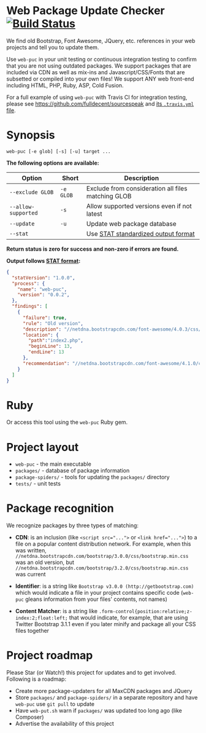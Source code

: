 Web Package Update Checker [![Build Status](https://travis-ci.org/fulldecent/web-puc.svg?branch=master)](https://travis-ci.org/fulldecent/web-puc)
=======

We find old Bootstrap, Font Awesome, JQuery, etc. references in your web projects and tell you to update them.

Use `web-puc` in your unit testing or continuous integration testing to confirm that you are not using outdated packages. We support packages that are included via CDN as well as mix-ins and Javascript/CSS/Fonts that are subsetted or compiled into your own files! We support ANY web front-end including HTML, PHP, Ruby, ASP, Cold Fusion.

For a full example of using `web-puc` with Travis CI for integration testing, please see https://github.com/fulldecent/sourcespeak and <a href="https://github.com/fulldecent/sourcespeak/blob/master/.travis.yml">its `.travis.yml` file</a>.


Synopsis
========

`web-puc [-e glob] [-s] [-u] target ...`

**The following options are available:**

| Option              | Short      | Description                                         |
| ------------------- | ---------- | ------------                                        |
| `--exclude GLOB`    | `-e GLOB`  | Exclude from consideration all files matching GLOB  |
| `--allow-supported` | `-s`       | Allow supported versions even if not latest         |
| `--update`          | `-u`       | Update web package database                         |
| `--stat`            |            | Use [STAT standardized output format](https://github.com/fulldecent/structured-acceptance-test) |

**Return status is zero for success and non-zero if errors are found.**

**Output follows [STAT format](https://github.com/fulldecent/structured-acceptance-test):**

```json
{
  "statVersion": "1.0.0",
  "process": {
    "name": "web-puc",
    "version": "0.0.2",
  },
  "findings": [
    {
      "failure": true,
      "rule": "Old version",
      "description": "//netdna.bootstrapcdn.com/font-awesome/4.0.3/css/font-awesome.min.css",
      "location": {
        "path":"index2.php",
        "beginLine": 13,
        "endLine": 13
      },
      "recommendation": "//netdna.bootstrapcdn.com/font-awesome/4.1.0/css/font-awesome.min.css"
    }
  ]
}
```


Ruby
====

Or access this tool using the `web-puc` Ruby gem.

Project layout
==============

 - `web-puc` - the main executable
 - `packages/` - database of package information
 - `package-spiders/` - tools for updating the `packages/` directory
 - `tests/` - unit tests


Package recognition
===================

We recognize packages by three types of matching:

 - **CDN**: is an inclusion (like `<script src="...">` or `<link href="...">`) to a file on a popular content distribution network. For example, when this was written, `//netdna.bootstrapcdn.com/bootstrap/3.0.0/css/bootstrap.min.css` was an old version, but `//netdna.bootstrapcdn.com/bootstrap/3.2.0/css/bootstrap.min.css` was current

 - **Identifier**: is a string like `Bootstrap v3.0.0 (http://getbootstrap.com)` which would indicate a file in your project contains specific code (`web-puc` gleans information from your files' contents, not names)

 - **Content Matcher**: is a string like `.form-control{position:relative;z-index:2;float:left;` that would indicate, for example, that are using Twitter Bootstrap 3.1.1 even if you later minify and package all your CSS files together


Project roadmap
===============

Please Star (or Watch!) this project for updates and to get involved. Following is a roadmap:

 * Create more package-updaters for all MaxCDN packages and JQuery
 * Store `packages/` and `package-spiders/` in a separate repository and have `web-puc` use `git pull` to update
 * Have `web-put.sh` warn if `packages/` was updated too long ago (like Composer)
 * Advertise the availability of this project
